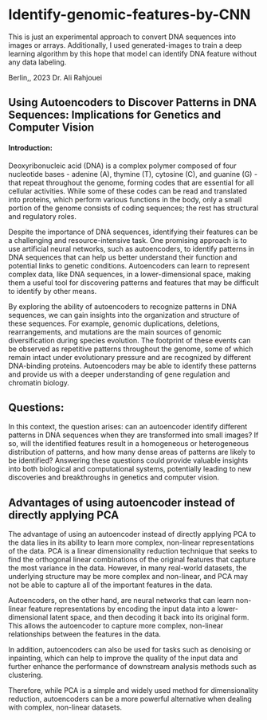 # Identify-genomic-features-by-CNN
This is just an experimental approach to convert DNA sequences into images or arrays. Additionally, I used generated-images to train a deep learning algorithm by this hope that model can identify DNA feature without any data labeling.

Berlin,, 2023
Dr. Ali Rahjouei

## Using Autoencoders to Discover Patterns in DNA Sequences: Implications for Genetics and Computer Vision

#### Introduction:

Deoxyribonucleic acid (DNA) is a complex polymer composed of four nucleotide bases - adenine (A), thymine (T), cytosine (C), and guanine (G) - that repeat throughout the genome, forming codes that are essential for all cellular activities. While some of these codes can be read and translated into proteins, which perform various functions in the body, only a small portion of the genome consists of coding sequences; the rest has structural and regulatory roles.

Despite the importance of DNA sequences, identifying their features can be a challenging and resource-intensive task. One promising approach is to use artificial neural networks, such as autoencoders, to identify patterns in DNA sequences that can help us better understand their function and potential links to genetic conditions. Autoencoders can learn to represent complex data, like DNA sequences, in a lower-dimensional space, making them a useful tool for discovering patterns and features that may be difficult to identify by other means.

By exploring the ability of autoencoders to recognize patterns in DNA sequences, we can gain insights into the organization and structure of these sequences. For example, genomic duplications, deletions, rearrangements, and mutations are the main sources of genomic diversification during species evolution. The footprint of these events can be observed as repetitive patterns throughout the genome, some of which remain intact under evolutionary pressure and are recognized by different DNA-binding proteins. Autoencoders may be able to identify these patterns and provide us with a deeper understanding of gene regulation and chromatin biology.

## Questions:
In this context, the question arises: can an autoencoder identify different patterns in DNA sequences when they are transformed into small images? If so, will the identified features result in a homogeneous or heterogeneous distribution of patterns, and how many dense areas of patterns are likely to be identified? Answering these questions could provide valuable insights into both biological and computational systems, potentially leading to new discoveries and breakthroughs in genetics and computer vision.

## Advantages of using autoencoder instead of directly applying PCA
The advantage of using an autoencoder instead of directly applying PCA to the data lies in its ability to learn more complex, non-linear representations of the data. PCA is a linear dimensionality reduction technique that seeks to find the orthogonal linear combinations of the original features that capture the most variance in the data. However, in many real-world datasets, the underlying structure may be more complex and non-linear, and PCA may not be able to capture all of the important features in the data.

Autoencoders, on the other hand, are neural networks that can learn non-linear feature representations by encoding the input data into a lower-dimensional latent space, and then decoding it back into its original form. This allows the autoencoder to capture more complex, non-linear relationships between the features in the data.

In addition, autoencoders can also be used for tasks such as denoising or inpainting, which can help to improve the quality of the input data and further enhance the performance of downstream analysis methods such as clustering.

Therefore, while PCA is a simple and widely used method for dimensionality reduction, autoencoders can be a more powerful alternative when dealing with complex, non-linear datasets.
